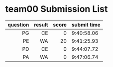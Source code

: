 # team00 Submission List
question | result | score | submit time
----:|----:|-----:|----- 
PG | CE | 0 |  9:40:58.06 
PE | WA | 20 |  9:41:25.93 
PD | CE | 0 |  9:44:07.72 
PA | WA | 0 |  9:47:06.74 
